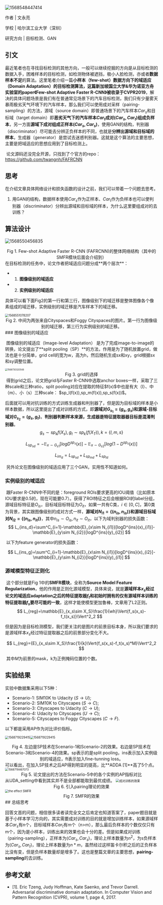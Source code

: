 ![1568548447414](https://cdn.jsdelivr.net/gh/ManWingloeng/pic_store@master//FAFRCNN.assets/1568548447414.png)



作者 | 文永亮

学校 | 哈尔滨工业大学（深圳）

研究方向 | 目标检测、GAN



## 引文

​	最近笔者也在寻找目标检测的其他方向，一般可以继续挖掘的方向是从目标检测的数据入手，困难样本的目标检测，如检测物体被遮挡，极小人脸检测，亦或者**数据样本不足**的算法。这里笔者介绍一篇**小样本（few-shot）**数据方向下的**域适应（Domain Adaptation）**的目标检测算法，这篇新加坡国立大学&华为诺亚方舟实验室的paper**《Few-shot Adaptive Faster R-CNN》**被收录于**CVPR2019**，解决的具体问题场景是我们有在普通常见场景下的汽车目标检测，我们只有少量雾天暴雨极劣天气环境下的汽车样本，那么我们可以使用成对采样（pairing-sampling）的方法，源域（source domain）即普通场景下的汽车样本$Car_{s}$和目标域（target domain）即**恶劣天气下的汽车样本$Car_{t}$成对$(Car_s,Car_t)$组成负样本**，另一方面**源域下成对组成正样本$(Car_s,Car_s)$**，使用GAN的结构，判别器（discriminator）尽可能去分辨正负样本的不同，也就是**分辨出源域和目标域的样本**，生成器（generator）是尝试去迷惑判别器。这就是这个算法的主要思想，主要是把域适应的思想应用到了目标检测上。

​	论文源码还没完全开源，只找到了个官方的repo：https://github.com/twangnh/FAFRCNN



## 思考

在介绍文章具体网络设计和损失函数的设计之前，我们可以带着一个问题去思考。

1. 用GAN的结构，数据样本使用$Car_s$作为正样本、$Car_t$作为负样本也可以使判别器（discriminator）分辨出源域和目标域的样本，为什么这里要组成对的去训练？



## 算法设计

![1568550456835](https://cdn.jsdelivr.net/gh/ManWingloeng/pic_store@master//FAFRCNN.assets/1568550456835.png)

<center>Fig 1. Few-shot Adaptive Faster R-CNN (FAFRCNN)的整体网络结构（其中的SMFR模块后面会介绍到）</center>
在目标检测的任务中，论文作者把域适应问题分成**两个层次**：

- 1. **图像级别的域适应**
- 2. **实例级别的域适应**

具体可以看下面Fig2的第一行和第三行，图像级别下的域迁移是整体图像各个像素组成的域迁移，实例级别的域迁移是汽车样本下的域迁移。

<img src="https://cdn.jsdelivr.net/gh/ManWingloeng/pic_store@master//FAFRCNN.assets/1568551078207.png" alt="1568551078207" style="zoom:70%;" />



<center>Fig 2. 中间为两张来自Cityspaces和Foggy Cityspaces的图片。第一行为图像级别的域迁移，第三行为实例级别的域迁移。</center>
### 图像级别的域适应

​	图像级别的域适应（Image-level Adaptation） 是为了完成image-to-image的转换，论文提出了**split pooling（SP）**的方法，作用是为了随机放置grid，做法也是十分简单，grid cell的宽为w，高为h，然后随机生成sx和xy，grid根据sx和sy调整位置。

<img src="https://cdn.jsdelivr.net/gh/ManWingloeng/pic_store@master//FAFRCNN.assets/1568730320548.png" alt="1568730320548" style="zoom:50%;" />

<center> Fig 3. grid的选择 </center>
​	得到grid之后，论文把grid与Faster R-CNN中选取anchor boxes一样，采取了三种scale和三种ratio，split pooling对应在提取的特征$f(x)$中也是有大（l）、中（m）、小（s）三种scale： $sp_l(f(x)),sp_m(f(x)),sp_s(f(x))$。

​	后面就可以用对抗训练的方式训练生成器和判别器了，但是因为目标域的样本是小样本数据，所以这里提出了成对训练的方式，即**源域对$G_{s_1}={(g_s,g_s)}$和源域-目标域对$G_{s_2}={(g_s,g_t)}$**。**判别器判断样本来源，生成器是特征提取器器目标是混淆判别器**。
$$
g_s\sim sp_kf(X_s),g_t\sim sp_k(f(X_T)),k=\{l,m,s\}
$$

$$
L_{sp_{sd}}=-\mathbb{E}_{x\sim{G_{s1}}}[logD^{sp_s}(x)]-\mathbb{E}_{x\sim{G_{s2}}}[log(1-D^{sp_s}(x))]
$$

$$
L_{im_d}=L_{sp_{sd}}+L_{sp_{md}}+L_{sp_{ld}}
$$

​	另外论文在图像级别的域适应用了三个GAN，实用性不知道如何。

### 实例级别的域适应

​	跟Faster R-CNN中不同的是：foreground ROIs要求更高的IOU阈值（比如原本IOU要求是0.5的，现在可能要0.7）。获得了ROI特征之后会根据ROI的label分组，源域目标特征是$O_{is}$，目标域目标特征为$O_{it}$，如果一共有C类，$i\in[0,C]$，第0类为背景，其实跟图像级别的成对方式一样，**源域对$N_{i1}=\{(n_{is},n_{is})\}$和源域目标域对$N_{i2}=\{(n_{is},n_{it})\}$**，其中$n_{is}\sim O_{is},n_{it}\sim O_{it}$，以下为域判别器的损失函数：
$$
L_{ins_d}=\sum^C_{i=1}-\mathbb{E}_{x\sim N_{i1}}[logD^{ins}(x)_{i1}]-\mathbb{E}_{y\sim N_{i2}}[logD^{ins}(y)_{i2}]
$$

​	以下为feature generator的损失函数：

$$
L_{ins_g}=\sum^C_{i=1}-\mathbb{E}_{x\sim N_{i1}}[logD^{ins}(x)_{i2}]-\mathbb{E}_{y\sim N_{i2}}[logD^{ins}(y)_{i1}]
$$

### 源域模型特征正则化

​	这个部分就是Fig 1中的**SMFR模块**，全称为**Source Model Feature Regularization**，他的作用是正则化源域模型，具体来说，就是**源域样本$x_s$经过论文的域适应adaptation之后的特征提取器$f_t$和初始时拥有的仅有源域样本训练的特征提取器$f_s$要尽可能的一致**，这样才能使模型更加鲁棒，文章用了L2正则。
$$
L_{reg}=\mathbb{E}_{x_s\sim X_S}\frac{1}{wh}\Vert{f_s(x_s)-f_t(x_s)}\Vert^2_2
$$

​	但是因为是目标检测模型，我们更关注的是图片的前景目标本身，所以我们要求的是源域样本$x_s$经过特征提取器之后的前景部分变化不大。

$$
L_{reg}={E}_{x_s\sim X_S}\frac{1}{k}\Vert{f_s(x_s)-f_t(x_s)*M}\Vert^2_2
$$

​	其中$M$为前景的mask，k为正例掩码位置的个数。

## 实验结果

实验中数据集采用以下5种：

- Scenario-1: SIM10K to Udacity ($S\rightarrow U$); 
- Scenario-2: SIM10K to Cityscapes ($S\rightarrow C$); 
- Scenario-3: Cityscapes to Udacity ($C\rightarrow U$);
- Scenario-4: Udacity to Cityscapes ($U\rightarrow C$);
- Scenario-5: Cityscapes to Foggy Cityscapes ($C\rightarrow F$). 

以下都是采用AP作为对比评价指标。

<img src="https://cdn.jsdelivr.net/gh/ManWingloeng/pic_store@master//FAFRCNN.assets/1568719229415.png" alt="1568719229415" style="zoom:70%;" /><img src="https://cdn.jsdelivr.net/gh/ManWingloeng/pic_store@master//FAFRCNN.assets/1568719250855.png" alt="1568719229415" style="zoom:70%;" />

<center> Fig 4.  左边是SP技术在Scenario-1和Scenario-2的效果。右边是SP技术在Scenario-3和Scenario-4的效果。sp表示的是split pooling，ins表示加入实例级别的域适应，ft表示加入fine-tunning loss。  </center>
可以看出，在加入SP技术之后AP得到明显的提高，比**ADDA [1]**高了5个点。

<img src="https://cdn.jsdelivr.net/gh/ManWingloeng/pic_store@master//FAFRCNN.assets/1568719467073.png" alt="1568719467073" style="zoom:65%;" />

<center> Fig 5. 论文提出的方法在Scenario-5中的各个实例的AP指标对比</center>
从UDA_setting中看到其实并不是全部都能取到最优成绩。

<img src="https://cdn.jsdelivr.net/gh/ManWingloeng/pic_store@master//FAFRCNN.assets/1568778070510.png" alt="成对训练的效果" style="zoom:70%;"/>

<center> Fig 6. 引入pairing理论的效果</center>
<img src="https://cdn.jsdelivr.net/gh/ManWingloeng/pic_store@master//FAFRCNN.assets/1568779997906.png" alt="the effect SMFR" style="zoom:70%;"/>

<center> Fig 7. SMFR的效果 </center>
## 总结思考

​	回答文首的问题，相信很多读者读完全文之后肯定也知道答案了，paper题目就是基于小样本学习方向的，其实需要成对训练的目的就是增加训练样本，如果源域样本$Car_s$有n个，目标域样本$Car_t$有m个（n>m），那么最后负样本的个数仅仅只有m个，因为是小样本，训练出来的效果也会十分的差。但是如果成对训练（pairing-sampling），正样本为$(Car_s,Car_s)$，理论上样本数量为$n^2$，为s负样本为$(Car_s,Car_t)$，理论上样本数量为$n*m$，虽然经过这样笛卡尔积之后的正负样本比没有变，但是负样本数量却是增多了。这也是整篇文章的主要思想，**pairing-sampling**的去训练。





## 参考文献

- [1]. Eric Tzeng, Judy Hoffman, Kate Saenko, and Trevor Darrell. Adversarial discriminative domain adaptation. In Computer Vision and Pattern Recognition (CVPR), volume 1, page 4, 2017.





